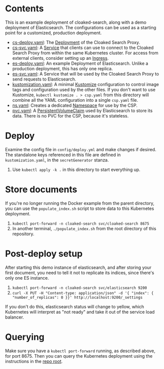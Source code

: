# Contents

This is an example deployment of cloaked-search, along with a demo deployment of Elasticsearch. The configurations can be used as
a starting point for a customized, production deployment.

- [cs-deploy.yaml](cs-deploy.yaml): The [Deployment](https://kubernetes.io/docs/concepts/workloads/controllers/deployment/) of the
  Cloaked Search Proxy.
- [cs-svc.yaml](cs-svc.yaml): A [Service](https://kubernetes.io/docs/concepts/services-networking/service/) that clients can use to
  connect to the Cloaked Search Proxy from within the same Kubernetes cluster. For access from external clients, consider setting
  up an [Ingress](https://kubernetes.io/docs/concepts/services-networking/ingress/).
- [es-deploy.yaml](es-deploy.yaml): An example Deployment of Elasticsearch. Unlike a production deployment, this has only one
  replica.
- [es-svc.yaml](es-svc.yaml): A Service that will be used by the Cloaked Search Proxy to send requests to Elasticsearch.
- [kustomization.yaml](kustomization.yaml): A minimal [Kustomize](https://kubernetes-sigs.github.io/kustomize/) configuration to
  control image tags and configuration used by the other files. If you don't want to use Kustomize, `kubectl kustomize . > csp.yaml`
  from this directory will combine all the YAML configuration into a single `csp.yaml` file.
- [ns.yaml](ns.yaml): Creates a dedicated [Namespace](https://kubernetes.io/docs/concepts/overview/working-with-objects/namespaces/)
  for use by the CSP.
- [pvc.yaml](pvc.yaml): A [PersistentVolumeClaim](https://kubernetes.io/docs/concepts/storage/persistent-volumes/) used by
  Elasticsearch to store its data. There is no PVC for the CSP, because it's stateless.

# Deploy

Examine the config file in `config/deploy.yml` and make changes if desired. The standalone keys referenced in this file are defined
in `kustomization.yaml`, in the `secretGenerator` stanza.

1. Use `kubectl apply -k .` in this directory to start everything up.

# Store documents

If you're no longer running the Docker example from the parent directory, you can use the `populate_index.sh` script to store data
to this Kubernetes deployment.

1. `kubectl port-forward -n cloaked-search svc/cloaked-search 8675`
1. In another terminal, `./populate_index.sh` from the root directory of this repository.

# Post-deploy setup

After starting this demo instance of elasticsearch, and after storing your first document, you need to tell it not to replicate its
indices, since there's only one ES instance.

1. `kubectl port-forward -n cloaked-search svc/elasticsearch 9200`
1. `curl -X PUT -H "Content-type: application/json" -d '{ "index": { "number_of_replicas": 0 }}' http://localhost:9200/_settings`

If you don't do this, elasticsearch status will change to yellow, which Kubernetes will interpret as "not ready" and take it out of
the service load balancer.

# Querying

Make sure you have a `kubectl port-forward` running, as described above, for port 8675. Then you can query the Kubernetes deployment
using the instructions in the [repo root](../README.md).

